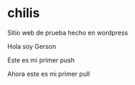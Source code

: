 # chilis
Sitio web de prueba hecho en wordpress

Hola soy Gerson

Este es mi primer push

Ahora este es mi primer pull
